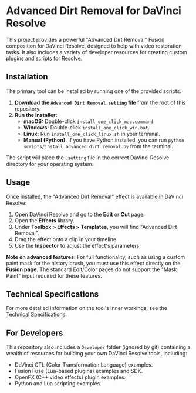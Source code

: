 # Advanced Dirt Removal for DaVinci Resolve

This project provides a powerful "Advanced Dirt Removal" Fusion composition for DaVinci Resolve, designed to help with video restoration tasks. It also includes a variety of developer resources for creating custom plugins and scripts for Resolve.

## Installation

The primary tool can be installed by running one of the provided scripts.

1.  **Download the `Advanced Dirt Removal.setting` file** from the root of this repository.
2.  **Run the installer:**
    *   **macOS:** Double-click `install_one_click_mac.command`.
    *   **Windows:** Double-click `install_one_click_win.bat`.
    *   **Linux:** Run `install_one_click_linux.sh` in your terminal.
    *   **Manual (Python):** If you have Python installed, you can run `python scripts/install_advanced_dirt_removal.py` from the terminal.

The script will place the `.setting` file in the correct DaVinci Resolve directory for your operating system.

## Usage

Once installed, the "Advanced Dirt Removal" effect is available in DaVinci Resolve:

1.  Open DaVinci Resolve and go to the **Edit** or **Cut** page.
2.  Open the **Effects** library.
3.  Under **Toolbox > Effects > Templates**, you will find "Advanced Dirt Removal".
4.  Drag the effect onto a clip in your timeline.
5.  Use the **Inspector** to adjust the effect's parameters.

**Note on advanced features:** For full functionality, such as using a custom paint mask for the history brush, you must use this effect directly on the **Fusion page**. The standard Edit/Color pages do not support the "Mask Paint" input required for these features.

## Technical Specifications

For more detailed information on the tool's inner workings, see the [Technical Specifications](docs/TECH_SPEC.md).

## For Developers

This repository also includes a `Developer` folder (ignored by git) containing a wealth of resources for building your own DaVinci Resolve tools, including:

*   DaVinci CTL (Color Transformation Language) examples.
*   Fusion Fuse (Lua-based plugins) examples and SDK.
*   OpenFX (C++ video effects) plugin examples.
*   Python and Lua scripting examples.